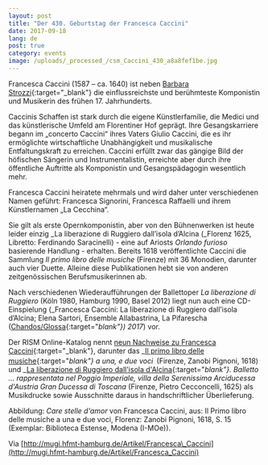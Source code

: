 ```yaml
---
layout: post
title: "Der 430. Geburtstag der Francesca Caccini"
date: 2017-09-18
lang: de
post: true
category: events
image: /uploads/_processed_/csm_Caccini_430_a8a8fef1be.jpg
---
```



Francesca Caccini (1587 – ca. 1640) ist neben [Barbara Strozzi](/self_representation/2017/07/03/barbara-strozzi-a-woman-composer-in-17thcentury.html){:target="_blank"} die einflussreichste und berühmteste Komponistin und Musikerin des frühen 17. Jahrhunderts.



Caccinis Schaffen ist stark durch die eigene Künstlerfamilie, die Medici und das künstlerische Umfeld am Florentiner Hof geprägt. Ihre Gesangskarriere begann im „concerto Caccini“ ihres Vaters Giulio Caccini, die es ihr ermöglichte wirtschaftliche Unabhängigkeit und musikalische Entfaltungskraft zu erreichen. Caccini erfüllt zwar das gängige Bild der höfischen Sängerin und Instrumentalistin, erreichte aber durch ihre öffentliche Auftritte als Komponistin und Gesangspädagogin wesentlich mehr.



Francesca Caccini heiratete mehrmals und wird daher unter verschiedenen Namen geführt: Francesca Signorini, Francesca Raffaelli und ihrem Künstlernamen „La Cecchina“.



Sie gilt als erste Opernkomponistin, aber von den Bühnenwerken ist heute leider einzig _La liberazione di Ruggiero dall’isola d’Alcina (_Florenz 1625, Libretto: Ferdinando Saracinelli) - eine auf Ariosts _Orlando furioso_ basierende Handlung - erhalten. Bereits 1618 veröffentlichte Caccini die Sammlung _Il primo libro delle musiche_ (Firenze) mit 36 Monodien, darunter auch vier Duette. Alleine diese Publikationen hebt sie von anderen zeitgenössischen Berufsmusikerinnen ab.

Nach verschiedenen Wiederaufführungen der Ballettoper _La liberazione di Ruggiero_ (Köln 1980, Hamburg 1990, Basel 2012) liegt nun auch eine CD-Einspielung (_Francesca Caccini: La liberazione di Ruggiero dall’isola d’Alcina; Elena Sartori, Ensemble Allabastrina, La Pifarescha ([Chandos/Glossa](https://www.chandos.net/products/catalogue/GS%203902){:target="_blank"}) 2017_) vor.



Der RISM Online-Katalog nennt [neun Nachweise zu Francesca Caccini](https://opac.rism.info/search?View=rism&author=Caccini+Francesca){:target="_blank"}, darunter das _[Il primo libro delle musiche](https://opac.rism.info/search?id=00000990007800){:target="_blank"} a una, e due voci_<sup><span lang="es-ES"><i> </i></span></sup> (Firenze, Zanobi Pignoni, 1618) und _[La liberazione di Ruggiero dall'isola d'Alcina](https://opac.rism.info/search?id=00000990007801){:target="_blank"}. Balletto ... rappresentata nel Poggio Imperiale, villa della Serenissima Arciducessa d'Austria Gran Ducessa di Toscana_ (Firenze, Pietro Cecconcelli, 1625) als Musikdrucke sowie Ausschnitte daraus in handschriftlicher Überlieferung.



Abbildung: _Care stelle d'amor_ von Francesca Caccini, aus: Il Primo libro delle musiche a una e due voci, Florenz: Zanobi Pignoni, 1618, S. 15 (Exemplar: Biblioteca Estense, Modena (I-MOe)).

Via [http://mugi.hfmt-hamburg.de/Artikel/Francesca\_Caccini](http://mugi.hfmt-hamburg.de/Artikel/Francesca_Caccini)



<script type="text/javascript">var switchTo5x=true;</script><script type="text/javascript" src="http://w.sharethis.com/button/buttons.js"></script><script type="text/javascript">stLight.options({publisher: "9b601438-1ce1-49d8-bfd7-9cff5df54c17", doNotHash: false, doNotCopy: false, hashAddressBar: false});</script>